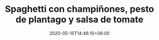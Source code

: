 ---
title: "Spaghetti con champiñones, pesto de plantago y salsa de tomate"
date: 2020-05-15T14:46:10+06:00
description: "Spaghetti con champiñones, pesto de plantago y salsa de tomate"
type: "recipe"
image: "images/recipes/spaghetti-champinones-pesto-plantago-tomate.jpeg"
imagecredit: klaoe
cuisine: Italiana
suitableForDiet: VeganDiet
yield: 2 porciones
prepTime: 30
cookTime: 15
totalTime: 45
categories: pasta 
tags:
  - "pasta"
  - "pesto"
ingredients:
- 250g spaghetti
- 400g tomate triturado
- 4 champiñones
- 1/4 cebolla
- 1 pizca de asafetida
- 1 cda de pesto de plantago
- 2 cdas levadura nutricional
- perejíl
- aceite de oliva
- sal
directions:
- 
tips:
---